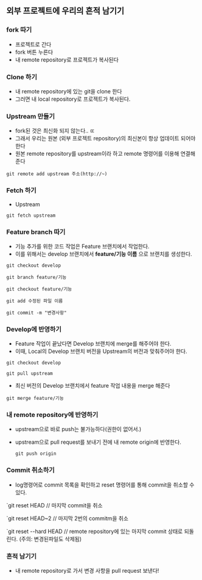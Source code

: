 ## 외부 프로젝트에 우리의 흔적 남기기 ##



### fork 따기 ###

- 프로젝트로 간다
- fork 버튼 누른다
- 내 remote repository로 프로젝트가 복사된다



### Clone 하기 ###

- 내 remote repository에 있는 git을 clone 한다
- 그러면 내 local repository로 프로젝트가 복사된다.



### Upstream 만들기 ###

- fork된 것은 최신화 되지 않는다.. ㄸ
- 그래서 우리는 원본 (외부 프로젝트 repository)의 최신본이 항상 업데이트 되어야 한다
- 원본 remote repository를 upstream이라 하고  remote 명령어를 이용해 연결해준다

`git remote add upstream 주소(http://~)`



### Fetch 하기 ###

- Upstream 

`git fetch upstream`



### Feature branch 따기 ###

- 기능 추가를 위한 코드 작업은 Feature 브랜치에서 작업한다.
- 이를 위해서는 develop 브랜치에서 **feature/기능 이름** 으로 브랜치를 생성한다.

`git checkout develop`

`git branch feature/기능`

`git checkout feature/기능`

`git add 수정된 파일 이름`

`git commit -m "변경사항"`



### Develop에 반영하기 ###

- Feature 작업이 끝났다면 Develop 브랜치에 merge를 해주어야 한다.
- 이때, Local의 Develop 브랜치 버전을 Upstream의 버전과 맞춰주어야 한다.

`git checkout develop`

`git pull upstream`

- 최신 버전의 Develop 브랜치에서 feature 작업 내용을 merge 해준다

`git merge feature/기능`



### 내 remote repository에 반영하기 ###

- upstream으로 바로 push는 불가능하다(권한이 없어서.)
- upstream으로 pull request를 보내기 전에 내 remote origin에 반영한다.

  `git push origin`



### Commit 취소하기 ###

- log명령어로 commit 목록을 확인하고 reset 명령어를 통해 commit을 취소할 수 있다.

`git reset HEAD        // 마지막 commit을 취소

`git reset HEAD~2      // 마지막 2번의 commitm을 취소

`git reset --hard HEAD // remote repository에 있는 마지막 commit 상태로 되돌린다. (주의: 변경된파일도 삭제됨)



### 흔적 남기기 ###

- 내 remote repository로 가서 변경 사항을 pull request 보낸다!
